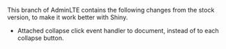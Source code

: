 This branch of AdminLTE contains the following changes from the stock version, to make it work better with Shiny.

* Attached collapse click event handler to document, instead of to each collapse button.

